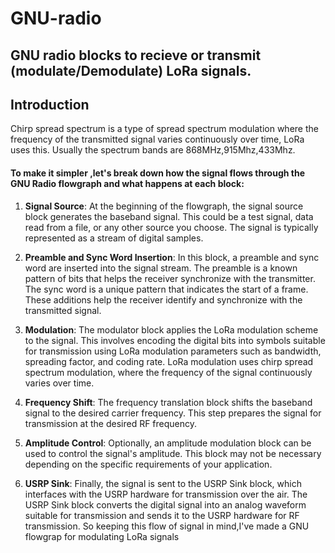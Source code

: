# GNU-radio
## GNU radio blocks to recieve or transmit (modulate/Demodulate) LoRa signals.
## Introduction
Chirp spread spectrum is a type of spread spectrum modulation where the frequency of the transmitted signal varies continuously over time, LoRa uses this. Usually the spectrum bands are 868MHz,915Mhz,433Mhz.
#### To make it simpler ,let's break down how the signal flows through the GNU Radio flowgraph and what happens at each block:


1.  **Signal Source**: At the beginning of the flowgraph, the signal source block generates the baseband signal. This could be a test signal, data read from a file, or any other source you choose. The signal is typically represented as a stream of digital samples.
    
2.  **Preamble and Sync Word Insertion**: In this block, a preamble and sync word are inserted into the signal stream. The preamble is a known pattern of bits that helps the receiver synchronize with the transmitter. The sync word is a unique pattern that indicates the start of a frame. These additions help the receiver identify and synchronize with the transmitted signal.
    
3.  **Modulation**: The modulator block applies the LoRa modulation scheme to the signal. This involves encoding the digital bits into symbols suitable for transmission using LoRa modulation parameters such as bandwidth, spreading factor, and coding rate. LoRa modulation uses chirp spread spectrum modulation, where the frequency of the signal continuously varies over time.
    
4.  **Frequency Shift**: The frequency translation block shifts the baseband signal to the desired carrier frequency. This step prepares the signal for transmission at the desired RF frequency.
    
5.  **Amplitude Control**: Optionally, an amplitude modulation block can be used to control the signal's amplitude. This block may not be necessary depending on the specific requirements of your application.
    
6.  **USRP Sink**: Finally, the signal is sent to the USRP Sink block, which interfaces with the USRP hardware for transmission over the air. The USRP Sink block converts the digital signal into an analog waveform suitable for transmission and sends it to the USRP hardware for RF transmission.
So keeping this flow of signal in mind,I've made a GNU flowgrap for modulating LoRa signals
